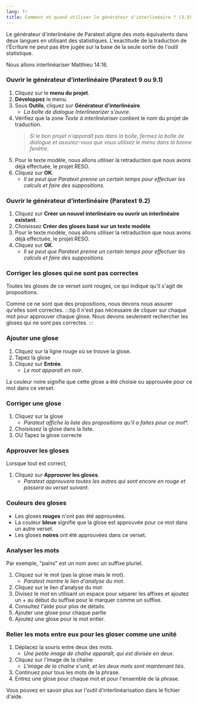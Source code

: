 ```yaml
---
lang: fr
title: Comment et quand utiliser le générateur d'interlinéaire ? (3.3)
---
```

Le générateur d'interlinéaire de Paratext aligne des mots équivalents dans deux langues en utilisant des statistiques. L'exactitude de la traduction de l'Écriture ne peut pas être jugée sur la base de la seule sortie de l'outil statistique.

Nous allons interlinéariser Matthieu 14:16.

### Ouvrir le générateur d’interlinéaire (Paratext 9 ou 9.1)

1.  Cliquez sur le **menu du projet**.
1.  **Développez** le menu.
1.  Sous **Outils**, cliquez sur **Générateur d’interlinéaire**.
     -  *La boîte de dialogue Interlinearizer s'ouvre*.
1.  Vérifiez que la zone *Texte à interlinéariser* contient le nom du projet de traduction.  
      >  *Si le bon projet n'apparaît pas dans la boîte, fermez la boîte de dialogue et assurez-vous que vous utilisez le menu dans la bonne fenêtre*.
1.  Pour le texte modèle, nous allons utiliser la retraduction que nous avons déjà effectuée, le projet RESO.
1.  Cliquez sur **OK**.
     -  *Il se peut que Paratext prenne un certain temps pour effectuer les calculs et faire des suppositions*.

### Ouvrir le générateur d’interlinéaire (Paratext 9.2)

1.  Cliquez sur **Créer un nouvel interlinéaire ou ouvrir un interlinéaire existant**.
1.  Choisissez **Créer des gloses basé sur un texte modèle**
1.  Pour le texte modèle, nous allons utiliser la retraduction que nous avons déjà effectuée, le projet RESO.
1.  Cliquez sur **OK**.  
     -  *Il se peut que Paratext prenne un certain temps pour effectuer les calculs et faire des suppositions*.

### Corriger les gloses qui ne sont pas correctes

Toutes les gloses de ce verset sont rouges, ce qui indique qu'il s'agit de propositions.

Comme ce ne sont que des propositions, nous devons nous assurer qu'elles sont correctes.
:::tip
Il n'est pas nécessaire de cliquer sur chaque mot pour approuver chaque glose. Nous devons seulement rechercher les gloses qui ne sont pas correctes.
:::
### Ajouter une glose

1.  Cliquez sur la ligne rouge où se trouve la glose.
1.  Tapez la glose
1.  Cliquez sur **Entrée**.
     -  *Le mot apparaît en noir*.

La couleur noire signifie que cette glose a été choisie ou approuvée pour ce mot dans ce verset.

### Corriger une glose

1.  Cliquez sur la glose  
     -  *Paratext affiche la liste des propositions qu'il a faites pour ce mot**.
1.  Choisissez la glose dans la liste.
1.  OU Tapez la glose correcte

### Approuver les gloses

Lorsque tout est correct,

1.  Cliquez sur **Approuver les gloses**.
     -  *Paratext approuvera toutes les autres qui sont encore en rouge et passera au verset suivant*.

### Couleurs des gloses

-  Les gloses **rouges** n'ont pas été approuvées.
-  La couleur **bleue** signifie que la glose est approuvée pour ce mot dans un autre verset.
-  Les gloses **noires** ont été approuvées dans ce verset.

### Analyser les mots

Par exemple, "pains" est un nom avec un suffixe pluriel.

1.  Cliquez sur le mot (pas la glose mais le mot).
     -  *Paratext montre le lien d'analyse du mot*.
1.  Cliquez sur le lien d'analyse du mot
1.  Divisez le mot en utilisant un espace pour séparer les affixes et ajoutez un + au début du suffixe pour le marquer comme un suffixe.
1.  Consultez l'aide pour plus de détails.
1.  Ajouter une glose pour chaque partie
1.  Ajoutez une glose pour le mot entier.

### Relier les mots entre eux pour les gloser comme une unité

1.  Déplacez la souris entre deux des mots.
     -  *Une petite image de chaîne apparaît, qui est divisée en deux*.
1.  Cliquez sur l'image de la chaîne
     -  *L'image de la chaîne s'unit, et les deux mots sont maintenant liés*.
1.  Continuez pour tous les mots de la phrase.
1.  Entrez une glose pour chaque mot et pour l'ensemble de la phrase.

Vous pouvez en savoir plus sur l'outil d'interlinéarisation dans le fichier d'aide.
